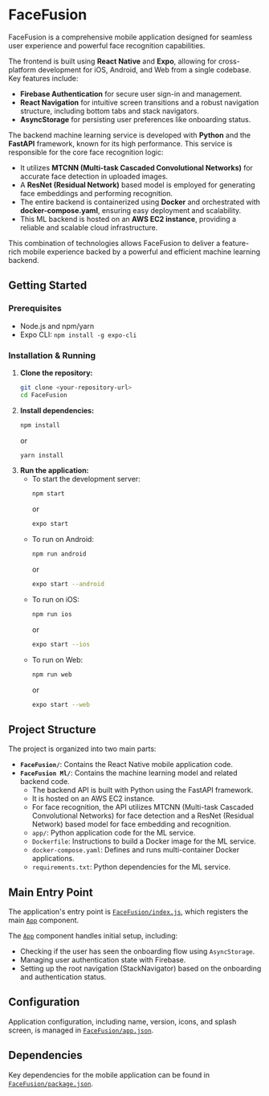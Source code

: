 # FaceFusion

FaceFusion is a comprehensive mobile application designed for seamless user experience and powerful face recognition capabilities.

The frontend is built using **React Native** and **Expo**, allowing for cross-platform development for iOS, Android, and Web from a single codebase. Key features include:
*   **Firebase Authentication** for secure user sign-in and management.
*   **React Navigation** for intuitive screen transitions and a robust navigation structure, including bottom tabs and stack navigators.
*   **AsyncStorage** for persisting user preferences like onboarding status.

The backend machine learning service is developed with **Python** and the **FastAPI** framework, known for its high performance. This service is responsible for the core face recognition logic:
*   It utilizes **MTCNN (Multi-task Cascaded Convolutional Networks)** for accurate face detection in uploaded images.
*   A **ResNet (Residual Network)** based model is employed for generating face embeddings and performing recognition.
*   The entire backend is containerized using **Docker** and orchestrated with **docker-compose.yaml**, ensuring easy deployment and scalability.
*   This ML backend is hosted on an **AWS EC2 instance**, providing a reliable and scalable cloud infrastructure.

This combination of technologies allows FaceFusion to deliver a feature-rich mobile experience backed by a powerful and efficient machine learning backend.

## Getting Started

### Prerequisites

* Node.js and npm/yarn
* Expo CLI: `npm install -g expo-cli`

### Installation & Running

1.  **Clone the repository:**
    ```bash
    git clone <your-repository-url>
    cd FaceFusion
    ```
2.  **Install dependencies:**
    ```bash
    npm install
    ```
    or
    ```bash
    yarn install
    ```
3.  **Run the application:**
    *   To start the development server:
        ```bash
        npm start
        ```
        or
        ```bash
        expo start
        ```
    *   To run on Android:
        ```bash
        npm run android
        ```
        or
        ```bash
        expo start --android
        ```
    *   To run on iOS:
        ```bash
        npm run ios
        ```
        or
        ```bash
        expo start --ios
        ```
    *   To run on Web:
        ```bash
        npm run web
        ```
        or
        ```bash
        expo start --web
        ```

## Project Structure

The project is organized into two main parts:

*   **`FaceFusion/`**: Contains the React Native mobile application code.
*   **`FaceFusion Ml/`**: Contains the machine learning model and related backend code.
    *   The backend API is built with Python using the FastAPI framework.
    *   It is hosted on an AWS EC2 instance.
    *   For face recognition, the API utilizes MTCNN (Multi-task Cascaded Convolutional Networks) for face detection and a ResNet (Residual Network) based model for face embedding and recognition.
    *   `app/`: Python application code for the ML service.
    *   `Dockerfile`: Instructions to build a Docker image for the ML service.
    *   `docker-compose.yaml`: Defines and runs multi-container Docker applications.
    *   `requirements.txt`: Python dependencies for the ML service.

## Main Entry Point

The application's entry point is [`FaceFusion/index.js`](FaceFusion/index.js), which registers the main [`App`](FaceFusion/App.js) component.

The [`App`](FaceFusion/App.js) component handles initial setup, including:
*   Checking if the user has seen the onboarding flow using `AsyncStorage`.
*   Managing user authentication state with Firebase.
*   Setting up the root navigation (StackNavigator) based on the onboarding and authentication status.

## Configuration

Application configuration, including name, version, icons, and splash screen, is managed in [`FaceFusion/app.json`](FaceFusion/app.json).

## Dependencies

Key dependencies for the mobile application can be found in [`FaceFusion/package.json`](FaceFusion/package.json).